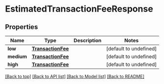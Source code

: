 # EstimatedTransactionFeeResponse

## Properties

|Name | Type | Description | Notes|
|------------ | ------------- | ------------- | -------------|
|**low** | [**TransactionFee**](TransactionFee.md) |  | [default to undefined]|
|**medium** | [**TransactionFee**](TransactionFee.md) |  | [default to undefined]|
|**high** | [**TransactionFee**](TransactionFee.md) |  | [default to undefined]|




[[Back to top]](#) [[Back to API list]](../../README.md#documentation-for-api-endpoints) [[Back to Model list]](../../README.md#documentation-for-models) [[Back to README]](../../README.md)
